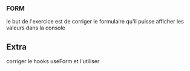 ### FORM 

le but de l'exercice est de corriger le formulaire qu'il puisse afficher les valeurs dans la console


## Extra

corriger le hooks useForm et l'utiliser
